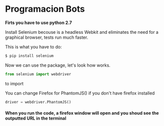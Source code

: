 # Programacion Bots
**Firts you have to use python 2.7**

Install Selenium becouse is a headless Webkit and eliminates the need for a graphical browser, tests run much faster.

This is what you have to do:

```sh
$ pip install selenium
```

Now we can use the package, let's look how works.

```py
from selenium import webdriver
```
to import 

You can change Firefox for PhantomJS() if you don't have firefox installed 

```py
driver = webdriver.PhantomJS()
```
#### When you run the code, a firefox window will open and you shoud see the outputted URL in the terminal 